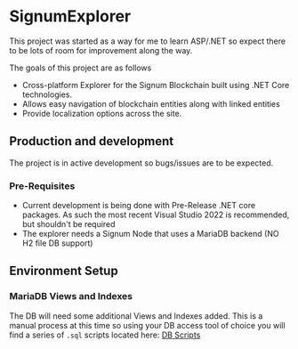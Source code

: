 # SignumExplorer
This project was started as a way for me to learn ASP/.NET so expect there to be lots of room for improvement along the way.

The goals of this project are as follows
  - Cross-platform Explorer for the Signum Blockchain built using .NET Core technologies.
  - Allows easy navigation of blockchain entities along with linked entities
  - Provide localization options across the site.
  


## Production and development

The project is in active development so bugs/issues are to be expected.

### Pre-Requisites
  - Current development is being done with Pre-Release .NET core packages.  As such the most recent Visual Studio 2022 is recommended, but shouldn't be required
  - The explorer needs a Signum Node that uses a MariaDB backend (NO H2 file DB support)
  

## Environment Setup

### MariaDB Views and Indexes
The DB will need some additional Views and Indexes added.  This is a manual process at this 
time so using your DB access tool of choice you will find a series of `.sql` scripts located here:
 [DB Scripts](https://github.com/rodrigue10/SignumExplorer/tree/master/SignumExplorer/DB%20scripts)
  




